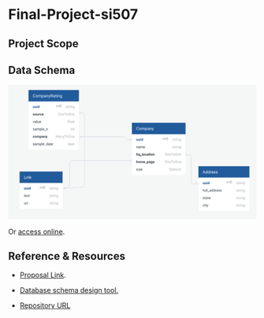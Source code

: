 # Final-Project-si507

## Project Scope

## Data Schema

![Database schema](doc/img/db-schema.png)

Or [access online](https://app.quickdatabasediagrams.com/#/d/oo35Ob).

## Reference & Resources

- [Proposal Link](https://paper.dropbox.com/doc/SI507-Final-Project-by-Shaung-Cheng--Aa3swZraJVTqmfX6hACLwYLsAQ-W3RLpuHtj7eeItw4Hw4SI).

- [Database schema design tool.](https://app.quickdatabasediagrams.com/#/d/oo35Ob)

- [Repository URL](https://github.com/rivernews/Final-Project-si507)